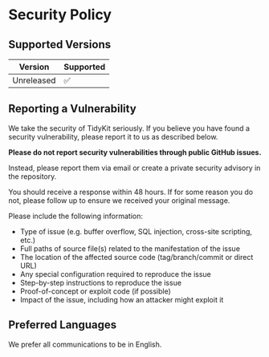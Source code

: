 # Security Policy

## Supported Versions

| Version | Supported          |
| ------- | ------------------ |
| Unreleased   | :white_check_mark: |

## Reporting a Vulnerability

We take the security of TidyKit seriously. If you believe you have found a security vulnerability, please report it to us as described below.

**Please do not report security vulnerabilities through public GitHub issues.**

Instead, please report them via email or create a private security advisory in the repository.

You should receive a response within 48 hours. If for some reason you do not, please follow up to ensure we received your original message.

Please include the following information:

* Type of issue (e.g. buffer overflow, SQL injection, cross-site scripting, etc.)
* Full paths of source file(s) related to the manifestation of the issue
* The location of the affected source code (tag/branch/commit or direct URL)
* Any special configuration required to reproduce the issue
* Step-by-step instructions to reproduce the issue
* Proof-of-concept or exploit code (if possible)
* Impact of the issue, including how an attacker might exploit it

## Preferred Languages

We prefer all communications to be in English. 